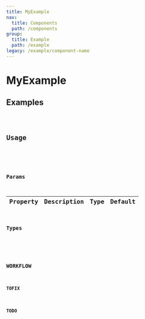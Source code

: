 ```yaml
---
title: MyExample
nav:
  title: Components
  path: /components
group:
  title: Example
  path: /example
legacy: /example/component-name
---
```


# MyExample

## Examples

<code src="./demo/basic.tsx" />

## Usage

```ts

```

### Params

| Property | Description | Type | Default |
| -------- | ----------- | ---- | ------- |

### Types

```ts

```

### WORKFLOW

#### TOFIX

#### TODO